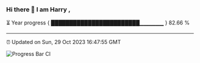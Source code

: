 ### Hi there 👋 I am Harry , 

⏳ Year progress { ████████████████████████▁▁▁▁▁▁ } 82.66 %

---

⏰ Updated on Sun, 29 Oct 2023 16:47:55 GMT

![Progress Bar CI](https://github.com/duykhang68/duykhang68/workflows/Progress%20Bar%20CI/badge.svg)
